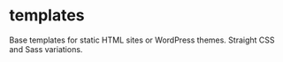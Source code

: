 # templates
Base templates for static HTML sites or WordPress themes. Straight CSS and Sass variations.
